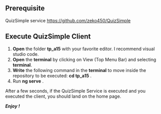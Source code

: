 
## Prerequisite 
QuizSimple service  https://github.com/zeko450/QuizSimple  

## Execute QuizSimple Client
1) **Open** the folder **tp_a15** with your favorite editor.   I recommend visual studio code.  
2) **Open** the **terminal** by clicking on View (Top Menu Bar) and selecting **terminal**.  
3) **Write** the following command in the **terminal** to move inside the repository to be executed: **cd tp_a15** .  
4) Run **ng serve** .  

After a few seconds, if the QuizSimple Service is executed and you executed the client, you should land on the home page.

***Enjoy !***
